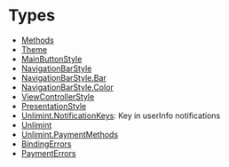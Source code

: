 # Types

  - [Methods](/Methods)
  - [Theme](/Theme)
  - [MainButtonStyle](/MainButtonStyle)
  - [NavigationBarStyle](/NavigationBarStyle)
  - [NavigationBarStyle.Bar](/NavigationBarStyle_Bar)
  - [NavigationBarStyle.Color](/NavigationBarStyle_Color)
  - [ViewControllerStyle](/ViewControllerStyle)
  - [PresentationStyle](/PresentationStyle)
  - [Unlimint.NotificationKeys](/Unlimint_NotificationKeys):
    Key in userInfo notifications
  - [Unlimint](/Unlimint)
  - [Unlimint.PaymentMethods](/Unlimint_PaymentMethods)
  - [BindingErrors](/BindingErrors)
  - [PaymentErrors](/PaymentErrors)
